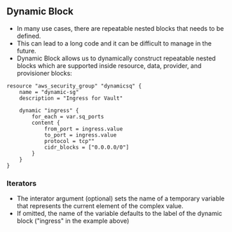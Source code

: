 ## Dynamic Block
- In many use cases, there are repeatable nested blocks that needs to be defined.
- This can lead to a long code and it can be difficult to manage in the future.
- Dynamic Block allows us to dynamically construct repeatable nested blocks which are supported inside resource, data, provider, and provisioner blocks:
```
resource "aws_security_group" "dynamicsq" {
    name = "dynamic-sg"
    description = "Ingress for Vault"
    
    dynamic "ingress" {
        for_each = var.sq_ports
        content {
            from_port = ingress.value
            to_port = ingress.value
            protocol = tcp""
            cidr_blocks = ["0.0.0.0/0"]
        }
    }
}
```

### Iterators
- The interator argument (optional) sets the name of a temporary variable that represents the current element of the complex value.
- If omitted, the name of the variable defaults to the label of the dynamic block ("ingress" in the example above)